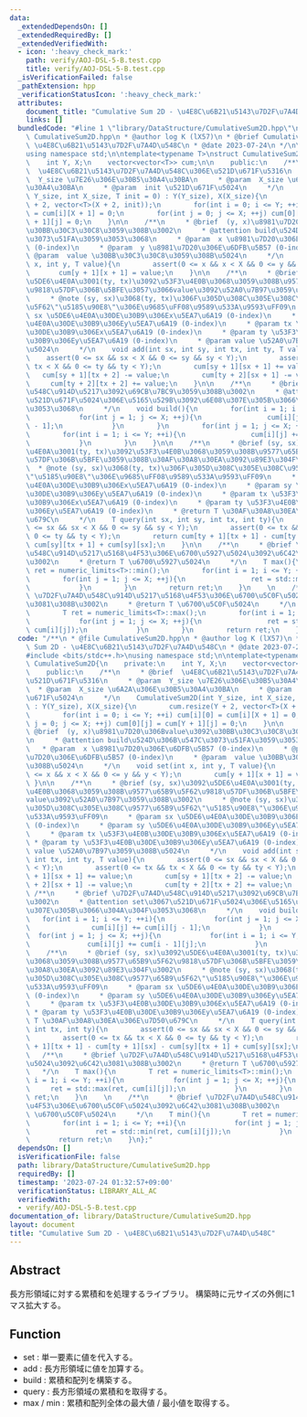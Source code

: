 ```yaml
---
data:
  _extendedDependsOn: []
  _extendedRequiredBy: []
  _extendedVerifiedWith:
  - icon: ':heavy_check_mark:'
    path: verify/AOJ-DSL-5-B.test.cpp
    title: verify/AOJ-DSL-5-B.test.cpp
  _isVerificationFailed: false
  _pathExtension: hpp
  _verificationStatusIcon: ':heavy_check_mark:'
  attributes:
    document_title: "Cumulative Sum 2D - \u4E8C\u6B21\u5143\u7D2F\u7A4D\u548C"
    links: []
  bundledCode: "#line 1 \"library/DataStructure/CumulativeSum2D.hpp\"\n/**\n * @file\
    \ CumulativeSum2D.hpp\n * @author log K (lX57)\n * @brief Cumulative Sum 2D -\
    \ \u4E8C\u6B21\u5143\u7D2F\u7A4D\u548C\n * @date 2023-07-24\n */\n\n#include <bits/stdc++.h>\n\
    using namespace std;\n\ntemplate<typename T>\nstruct CumulativeSum2D{\n    private:\n\
    \    int Y, X;\n    vector<vector<T>> cum;\n\n    public:\n    /**\n     * @brief\
    \  \u4E8C\u6B21\u5143\u7D2F\u7A4D\u548C\u306E\u521D\u671F\u5316\n     * @param\
    \  Y_size \u7E26\u306E\u30B5\u30A4\u30BA\n     * @param  X_size \u6A2A\u306E\u30B5\
    \u30A4\u30BA\n     * @param  init \u521D\u671F\u5024\n     */\n    CumulativeSum2D(int\
    \ Y_size, int X_size, T init = 0) : Y(Y_size), X(X_size){\n        cum.resize(Y\
    \ + 2, vector<T>(X + 2, init));\n        for(int i = 0; i <= Y; ++i) cum[i][0]\
    \ = cum[i][X + 1] = 0;\n        for(int j = 0; j <= X; ++j) cum[0][j] = cum[Y\
    \ + 1][j] = 0;\n    }\n\n    /**\n     * @brief  (y, x)\u8981\u7D20\u306Bvalue\u3092\
    \u30BB\u30C3\u30C8\u3059\u308B\u3002\n     * @attention build\u524D\u306B\u547C\
    \u3073\u51FA\u3059\u3053\u3068\n     * @param  x \u8981\u7D20\u306E\u6DFB\u5B57\
    \ (0-index)\n     * @param  y \u8981\u7D20\u306E\u6DFB\u5B57 (0-index)\n     *\
    \ @param  value \u30BB\u30C3\u30C8\u3059\u308B\u5024\n     */\n    void set(int\
    \ x, int y, T value){\n        assert(0 <= x && x < X && 0 <= y && y < Y);\n \
    \       cum[y + 1][x + 1] = value;\n    }\n\n    /**\n     * @brief (sy, sx)\u3092\
    \u5DE6\u4E0A\u3001(ty, tx)\u3092\u53F3\u4E0B\u3068\u3059\u308B\u9577\u65B9\u5F62\
    \u9818\u57DF\u306B\u5BFE\u3057\u3066value\u3092\u52A0\u7B97\u3059\u308B\u3002\n\
    \     * @note (sy, sx)\u3068(ty, tx)\u306F\u305D\u308C\u305E\u308C\u9577\u65B9\
    \u5F62\"\u5185\u90E8\"\u306E\u9685\uFF08\u9589\u533A\u9593\uFF09\n     * @param\
    \ sx \u5DE6\u4E0A\u30DE\u30B9\u306Ex\u5EA7\u6A19 (0-index)\n     * @param sy \u5DE6\
    \u4E0A\u30DE\u30B9\u306Ey\u5EA7\u6A19 (0-index)\n     * @param tx \u53F3\u4E0B\
    \u30DE\u30B9\u306Ex\u5EA7\u6A19 (0-index)\n     * @param ty \u53F3\u4E0B\u30DE\
    \u30B9\u306Ey\u5EA7\u6A19 (0-index)\n     * @param value \u52A0\u7B97\u3059\u308B\
    \u5024\n     */\n    void add(int sx, int sy, int tx, int ty, T value){\n    \
    \    assert(0 <= sx && sx < X && 0 <= sy && sy < Y);\n        assert(0 <= tx &&\
    \ tx < X && 0 <= ty && ty < Y);\n        cum[sy + 1][sx + 1] += value;\n     \
    \   cum[sy + 1][tx + 2] -= value;\n        cum[ty + 2][sx + 1] -= value;\n   \
    \     cum[ty + 2][tx + 2] += value;\n    }\n\n    /**\n     * @brief \u7D2F\u7A4D\
    \u548C\u914D\u5217\u3092\u69CB\u7BC9\u3059\u308B\u3002\n     * @attention set\u3067\
    \u521D\u671F\u5024\u306E\u5165\u529B\u3092\u6E08\u307E\u305B\u3066\u304A\u304F\
    \u3053\u3068\n     */\n    void build(){\n        for(int i = 1; i <= Y; ++i){\n\
    \            for(int j = 1; j <= X; ++j){\n                cum[i][j] += cum[i][j\
    \ - 1];\n            }\n        }\n        for(int j = 1; j <= X; ++j){\n    \
    \        for(int i = 1; i <= Y; ++i){\n                cum[i][j] += cum[i - 1][j];\n\
    \            }\n        }\n    }\n\n    /**\n     * @brief (sy, sx)\u3092\u5DE6\
    \u4E0A\u3001(ty, tx)\u3092\u53F3\u4E0B\u3068\u3059\u308B\u9577\u65B9\u5F62\u9818\
    \u57DF\u306B\u5BFE\u3059\u308B\u30AF\u30A8\u30EA\u3092\u89E3\u304F\u3002\n   \
    \  * @note (sy, sx)\u3068(ty, tx)\u306F\u305D\u308C\u305E\u308C\u9577\u65B9\u5F62\
    \"\u5185\u90E8\"\u306E\u9685\uFF08\u9589\u533A\u9593\uFF09\n     * @param sx \u5DE6\
    \u4E0A\u30DE\u30B9\u306Ex\u5EA7\u6A19 (0-index)\n     * @param sy \u5DE6\u4E0A\
    \u30DE\u30B9\u306Ey\u5EA7\u6A19 (0-index)\n     * @param tx \u53F3\u4E0B\u30DE\
    \u30B9\u306Ex\u5EA7\u6A19 (0-index)\n     * @param ty \u53F3\u4E0B\u30DE\u30B9\
    \u306Ey\u5EA7\u6A19 (0-index)\n     * @return T \u30AF\u30A8\u30EA\u306E\u7D50\
    \u679C\n     */\n    T query(int sx, int sy, int tx, int ty){\n        assert(0\
    \ <= sx && sx < X && 0 <= sy && sy < Y);\n        assert(0 <= tx && tx < X &&\
    \ 0 <= ty && ty < Y);\n        return cum[ty + 1][tx + 1] - cum[ty + 1][sx] -\
    \ cum[sy][tx + 1] + cum[sy][sx];\n    }\n\n    /**\n     * @brief \u7D2F\u7A4D\
    \u548C\u914D\u5217\u5168\u4F53\u306E\u6700\u5927\u5024\u3092\u6C42\u3081\u308B\
    \u3002\n     * @return T \u6700\u5927\u5024\n     */\n    T max(){\n        T\
    \ ret = numeric_limits<T>::min();\n        for(int i = 1; i <= Y; ++i){\n    \
    \        for(int j = 1; j <= X; ++j){\n                ret = std::max(ret, cum[i][j]);\n\
    \            }\n        }\n        return ret;\n    }\n    \n    /**\n     * @brief\
    \ \u7D2F\u7A4D\u548C\u914D\u5217\u5168\u4F53\u306E\u6700\u5C0F\u5024\u3092\u6C42\
    \u3081\u308B\u3002\n     * @return T \u6700\u5C0F\u5024\n     */\n    T min(){\n\
    \        T ret = numeric_limits<T>::max();\n        for(int i = 1; i <= Y; ++i){\n\
    \            for(int j = 1; j <= X; ++j){\n                ret = std::min(ret,\
    \ cum[i][j]);\n            }\n        }\n        return ret;\n    }\n};\n"
  code: "/**\n * @file CumulativeSum2D.hpp\n * @author log K (lX57)\n * @brief Cumulative\
    \ Sum 2D - \u4E8C\u6B21\u5143\u7D2F\u7A4D\u548C\n * @date 2023-07-24\n */\n\n\
    #include <bits/stdc++.h>\nusing namespace std;\n\ntemplate<typename T>\nstruct\
    \ CumulativeSum2D{\n    private:\n    int Y, X;\n    vector<vector<T>> cum;\n\n\
    \    public:\n    /**\n     * @brief  \u4E8C\u6B21\u5143\u7D2F\u7A4D\u548C\u306E\
    \u521D\u671F\u5316\n     * @param  Y_size \u7E26\u306E\u30B5\u30A4\u30BA\n   \
    \  * @param  X_size \u6A2A\u306E\u30B5\u30A4\u30BA\n     * @param  init \u521D\
    \u671F\u5024\n     */\n    CumulativeSum2D(int Y_size, int X_size, T init = 0)\
    \ : Y(Y_size), X(X_size){\n        cum.resize(Y + 2, vector<T>(X + 2, init));\n\
    \        for(int i = 0; i <= Y; ++i) cum[i][0] = cum[i][X + 1] = 0;\n        for(int\
    \ j = 0; j <= X; ++j) cum[0][j] = cum[Y + 1][j] = 0;\n    }\n\n    /**\n     *\
    \ @brief  (y, x)\u8981\u7D20\u306Bvalue\u3092\u30BB\u30C3\u30C8\u3059\u308B\u3002\
    \n     * @attention build\u524D\u306B\u547C\u3073\u51FA\u3059\u3053\u3068\n  \
    \   * @param  x \u8981\u7D20\u306E\u6DFB\u5B57 (0-index)\n     * @param  y \u8981\
    \u7D20\u306E\u6DFB\u5B57 (0-index)\n     * @param  value \u30BB\u30C3\u30C8\u3059\
    \u308B\u5024\n     */\n    void set(int x, int y, T value){\n        assert(0\
    \ <= x && x < X && 0 <= y && y < Y);\n        cum[y + 1][x + 1] = value;\n   \
    \ }\n\n    /**\n     * @brief (sy, sx)\u3092\u5DE6\u4E0A\u3001(ty, tx)\u3092\u53F3\
    \u4E0B\u3068\u3059\u308B\u9577\u65B9\u5F62\u9818\u57DF\u306B\u5BFE\u3057\u3066\
    value\u3092\u52A0\u7B97\u3059\u308B\u3002\n     * @note (sy, sx)\u3068(ty, tx)\u306F\
    \u305D\u308C\u305E\u308C\u9577\u65B9\u5F62\"\u5185\u90E8\"\u306E\u9685\uFF08\u9589\
    \u533A\u9593\uFF09\n     * @param sx \u5DE6\u4E0A\u30DE\u30B9\u306Ex\u5EA7\u6A19\
    \ (0-index)\n     * @param sy \u5DE6\u4E0A\u30DE\u30B9\u306Ey\u5EA7\u6A19 (0-index)\n\
    \     * @param tx \u53F3\u4E0B\u30DE\u30B9\u306Ex\u5EA7\u6A19 (0-index)\n    \
    \ * @param ty \u53F3\u4E0B\u30DE\u30B9\u306Ey\u5EA7\u6A19 (0-index)\n     * @param\
    \ value \u52A0\u7B97\u3059\u308B\u5024\n     */\n    void add(int sx, int sy,\
    \ int tx, int ty, T value){\n        assert(0 <= sx && sx < X && 0 <= sy && sy\
    \ < Y);\n        assert(0 <= tx && tx < X && 0 <= ty && ty < Y);\n        cum[sy\
    \ + 1][sx + 1] += value;\n        cum[sy + 1][tx + 2] -= value;\n        cum[ty\
    \ + 2][sx + 1] -= value;\n        cum[ty + 2][tx + 2] += value;\n    }\n\n   \
    \ /**\n     * @brief \u7D2F\u7A4D\u548C\u914D\u5217\u3092\u69CB\u7BC9\u3059\u308B\
    \u3002\n     * @attention set\u3067\u521D\u671F\u5024\u306E\u5165\u529B\u3092\u6E08\
    \u307E\u305B\u3066\u304A\u304F\u3053\u3068\n     */\n    void build(){\n     \
    \   for(int i = 1; i <= Y; ++i){\n            for(int j = 1; j <= X; ++j){\n \
    \               cum[i][j] += cum[i][j - 1];\n            }\n        }\n      \
    \  for(int j = 1; j <= X; ++j){\n            for(int i = 1; i <= Y; ++i){\n  \
    \              cum[i][j] += cum[i - 1][j];\n            }\n        }\n    }\n\n\
    \    /**\n     * @brief (sy, sx)\u3092\u5DE6\u4E0A\u3001(ty, tx)\u3092\u53F3\u4E0B\
    \u3068\u3059\u308B\u9577\u65B9\u5F62\u9818\u57DF\u306B\u5BFE\u3059\u308B\u30AF\
    \u30A8\u30EA\u3092\u89E3\u304F\u3002\n     * @note (sy, sx)\u3068(ty, tx)\u306F\
    \u305D\u308C\u305E\u308C\u9577\u65B9\u5F62\"\u5185\u90E8\"\u306E\u9685\uFF08\u9589\
    \u533A\u9593\uFF09\n     * @param sx \u5DE6\u4E0A\u30DE\u30B9\u306Ex\u5EA7\u6A19\
    \ (0-index)\n     * @param sy \u5DE6\u4E0A\u30DE\u30B9\u306Ey\u5EA7\u6A19 (0-index)\n\
    \     * @param tx \u53F3\u4E0B\u30DE\u30B9\u306Ex\u5EA7\u6A19 (0-index)\n    \
    \ * @param ty \u53F3\u4E0B\u30DE\u30B9\u306Ey\u5EA7\u6A19 (0-index)\n     * @return\
    \ T \u30AF\u30A8\u30EA\u306E\u7D50\u679C\n     */\n    T query(int sx, int sy,\
    \ int tx, int ty){\n        assert(0 <= sx && sx < X && 0 <= sy && sy < Y);\n\
    \        assert(0 <= tx && tx < X && 0 <= ty && ty < Y);\n        return cum[ty\
    \ + 1][tx + 1] - cum[ty + 1][sx] - cum[sy][tx + 1] + cum[sy][sx];\n    }\n\n \
    \   /**\n     * @brief \u7D2F\u7A4D\u548C\u914D\u5217\u5168\u4F53\u306E\u6700\u5927\
    \u5024\u3092\u6C42\u3081\u308B\u3002\n     * @return T \u6700\u5927\u5024\n  \
    \   */\n    T max(){\n        T ret = numeric_limits<T>::min();\n        for(int\
    \ i = 1; i <= Y; ++i){\n            for(int j = 1; j <= X; ++j){\n           \
    \     ret = std::max(ret, cum[i][j]);\n            }\n        }\n        return\
    \ ret;\n    }\n    \n    /**\n     * @brief \u7D2F\u7A4D\u548C\u914D\u5217\u5168\
    \u4F53\u306E\u6700\u5C0F\u5024\u3092\u6C42\u3081\u308B\u3002\n     * @return T\
    \ \u6700\u5C0F\u5024\n     */\n    T min(){\n        T ret = numeric_limits<T>::max();\n\
    \        for(int i = 1; i <= Y; ++i){\n            for(int j = 1; j <= X; ++j){\n\
    \                ret = std::min(ret, cum[i][j]);\n            }\n        }\n \
    \       return ret;\n    }\n};"
  dependsOn: []
  isVerificationFile: false
  path: library/DataStructure/CumulativeSum2D.hpp
  requiredBy: []
  timestamp: '2023-07-24 01:32:57+09:00'
  verificationStatus: LIBRARY_ALL_AC
  verifiedWith:
  - verify/AOJ-DSL-5-B.test.cpp
documentation_of: library/DataStructure/CumulativeSum2D.hpp
layout: document
title: "Cumulative Sum 2D - \u4E8C\u6B21\u5143\u7D2F\u7A4D\u548C"
---
```


## Abstract

長方形領域に対する累積和を処理するライブラリ。
構築時に元サイズの外側に1マス拡大する。

## Function

- set : 単一要素に値を代入する。
- add : 長方形領域に値を加算する。
- build : 累積和配列を構築する。
- query : 長方形領域の累積和を取得する。
- max / min : 累積和配列全体の最大値 / 最小値を取得する。
